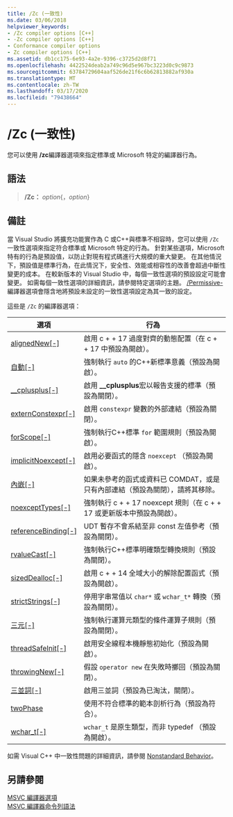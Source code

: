 ```yaml
---
title: /Zc (一致性)
ms.date: 03/06/2018
helpviewer_keywords:
- /Zc compiler options [C++]
- -Zc compiler options [C++]
- Conformance compiler options
- Zc compiler options [C++]
ms.assetid: db1cc175-6e93-4a2e-9396-c3725d2d8f71
ms.openlocfilehash: 4422524deab2a749c96d5e967bc3223d0c9c9873
ms.sourcegitcommit: 63784729604aaf526de21f6c6b62813882af930a
ms.translationtype: MT
ms.contentlocale: zh-TW
ms.lasthandoff: 03/17/2020
ms.locfileid: "79438664"
---
```

# <a name="zc-conformance"></a>/Zc (一致性)

您可以使用 **/zc**編譯器選項來指定標準或 Microsoft 特定的編譯器行為。

## <a name="syntax"></a>語法

> **/Zc：** _option_{，_option_}

## <a name="remarks"></a>備註

當 Visual Studio 將擴充功能實作為 C 或C++與標準不相容時，您可以使用 `/Zc` 一致性選項來指定符合標準或 Microsoft 特定的行為。 針對某些選項，Microsoft 特有的行為是預設值，以防止對現有程式碼進行大規模的重大變更。 在其他情況下，預設值是標準行為，在此情況下，安全性、效能或相容性的改善會超過中斷性變更的成本。 在較新版本的 Visual Studio 中，每個一致性選項的預設設定可能會變更。 如需每個一致性選項的詳細資訊，請參閱特定選項的主題。 [/Permissive-](permissive-standards-conformance.md)編譯器選項會隱含地將預設未設定的一致性選項設定為其一致的設定。

這些是 `/Zc` 的編譯器選項：

|選項|行為|
|---|---|
|[alignedNew\[-\]](zc-alignednew.md)|啟用 c + + 17 過度對齊的動態配置（在 c + + 17 中預設為開啟）。|
|[自動\[-\]](zc-auto-deduce-variable-type.md)|強制執行 `auto` 的C++新標準意義（預設為開啟）。|
|[__cplusplus\[-\]](zc-cplusplus.md)|啟用 **__cplusplus**宏以報告支援的標準（預設為關閉）。|
|[externConstexpr\[-\]](zc-externconstexpr.md)|啟用 `constexpr` 變數的外部連結（預設為關閉）。|
|[forScope\[-\]](zc-forscope-force-conformance-in-for-loop-scope.md)|強制執行C++標準 `for` 範圍規則（預設為開啟）。|
|[implicitNoexcept\[-\]](zc-implicitnoexcept-implicit-exception-specifiers.md)|啟用必要函式的隱含 `noexcept` （預設為開啟）。|
|[內嵌\[-\]](zc-inline-remove-unreferenced-comdat.md)|如果未參考的函式或資料已 COMDAT，或是只有內部連結（預設為關閉），請將其移除。|
|[noexceptTypes\[-\]](zc-noexcepttypes.md)|強制執行 c + + 17 noexcept 規則（在 c + + 17 或更新版本中預設為開啟）。|
|[referenceBinding\[-\]](zc-referencebinding-enforce-reference-binding-rules.md)|UDT 暫存不會系結至非 const 左值參考（預設為關閉）。|
|[rvalueCast\[-\]](zc-rvaluecast-enforce-type-conversion-rules.md)|強制執行C++標準明確類型轉換規則（預設為關閉）。|
|[sizedDealloc\[-\]](zc-sizeddealloc-enable-global-sized-dealloc-functions.md)|啟用 c + + 14 全域大小的解除配置函式（預設為開啟）。|
|[strictStrings\[-\]](zc-strictstrings-disable-string-literal-type-conversion.md)|停用字串常值以 `char*` 或 `wchar_t*` 轉換（預設為關閉）。|
|[三元\[-\]](zc-ternary.md)|強制執行運算元類型的條件運算子規則（預設為關閉）。|
|[threadSafeInit\[-\]](zc-threadsafeinit-thread-safe-local-static-initialization.md)|啟用安全線程本機靜態初始化（預設為開啟）。|
|[throwingNew\[-\]](zc-throwingnew-assume-operator-new-throws.md)|假設 `operator new` 在失敗時擲回（預設為關閉）。|
|[三並詞\[-\]](zc-trigraphs-trigraphs-substitution.md)|啟用三並詞（預設為已淘汰，關閉）。|
|[twoPhase](zc-twophase.md)|使用不符合標準的範本剖析行為（預設為符合）。|
|[wchar_t\[-\]](zc-wchar-t-wchar-t-is-native-type.md)|`wchar_t` 是原生類型，而非 typedef （預設為開啟）。|

如需 Visual C++ 中一致性問題的詳細資訊，請參閱 [Nonstandard Behavior](../../cpp/nonstandard-behavior.md)。

## <a name="see-also"></a>另請參閱

[MSVC 編譯器選項](compiler-options.md)<br/>
[MSVC 編譯器命令列語法](compiler-command-line-syntax.md)
